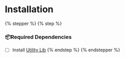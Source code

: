 # Installation

{% stepper %}
{% step %}
### 📦Required Dependencies

* [ ] Install [Utility Lib](https://github.com/utility-library/utility_lib)
{% endstep %}
{% endstepper %}
